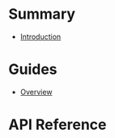 # Summary
- [Introduction](README.md)

# Guides
- [Overview](GUIDES.md)

# API Reference
<!-- API TOC START -->
<!-- API TOC END -->